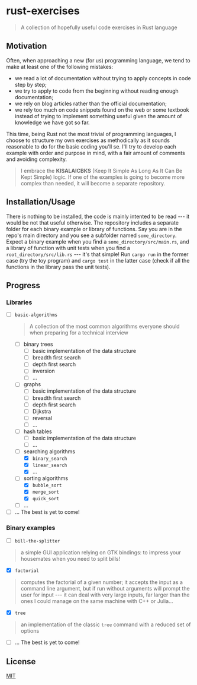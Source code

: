 # rust-exercises

> A collection of hopefully useful code exercises in Rust language

## Motivation

Often, when approaching a new (for us) programming language, we tend to make at least one of the following mistakes:
* we read a lot of documentation without trying to apply concepts in code step by step;
* we try to apply to code from the beginning without reading enough documentation;
* we rely on blog articles rather than the official documentation;
* we rely too much on code snippets found on the web or some textbook instead of trying to implement something useful given the amount of knowledge we have got so far.

This time, being Rust not the most trivial of programming languages, I choose to structure my own exercises as methodically as it sounds reasonable to do for the basic coding you'll se.
I'll try to develop each example with order and purpose in mind, with a fair amount of comments and avoiding complexity.
> I embrace the **KISALAICBKS** (Keep It Simple As Long As It Can Be Kept Simple) logic.
> If one of the examples is going to become more complex than needed, it will become a separate repository.

## Installation/Usage

There is nothing to be installed, the code is mainly intented to be read --- it would be not that useful otherwise.
The repository includes a separate folder for each binary example or library of functions.
Say you are in the repo's main directory and you see a subfolder named `some_directory`.
Expect a binary example when you find a `some_directory/src/main.rs`, and a library of function with unit tests when you find a `root_directory/src/lib.rs` --- it's that simple!
Run `cargo run` in the former case (try the toy program) and `cargo test` in the latter case (check if all the functions in the library pass the unit tests).

## Progress

### Libraries

- [ ] `basic-algorithms`
  > A collection of the most common algorithms everyone should when preparing for a technical interview
  - [ ] binary trees
    - [ ] basic implementation of the data structure
	- [ ] breadth first search
	- [ ] depth first search
	- [ ] inversion
	- [ ] ...
  - [ ] graphs
    - [ ] basic implementation of the data structure
	- [ ] breadth first search
	- [ ] depth first search
	- [ ] Dijkstra
	- [ ] reversal
	- [ ] ...
  - [ ] hash tables
    - [ ] basic implementation of the data structure
	- [ ] ...
  - [ ] searching algorithms
    - [x] `binary_search`
	- [x] `linear_search`
	- [x] ...
  - [ ] sorting algorithms
    - [x] `bubble_sort`
    - [x] `merge_sort`
    - [x] `quick_sort`
  - [ ] ...

- [ ] ... The best is yet to come!

### Binary examples

- [ ] `bill-the-splitter`
> a simple GUI application relying on GTK bindings: to impress your housemates when you need to split bills!

- [x] `factorial`
> computes the factorial of a given number; it accepts the input as a command line argument, but if run without arguments will prompt the user for input --- it can deal with very large inputs, far larger than the ones I could manage on the same machine with C++ or Julia...

- [x] `tree`
> an implementation of the classic `tree` command with a reduced set of options

- [ ] ... The best is yet to come!

## License

[MIT](https://choosealicense.com/licenses/mit/)
